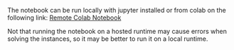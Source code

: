 The notebook can be run locally with jupyter installed or from colab on the following link: 
[Remote Colab Notebook](https://colab.research.google.com/drive/1BMdAQ1J1qvETISM82v76CwCJBUaOAAjD?usp=sharing)

Not that running the notebook on a hosted runtime may cause errors when solving the instances, so it may be better to run it on a local runtime.
